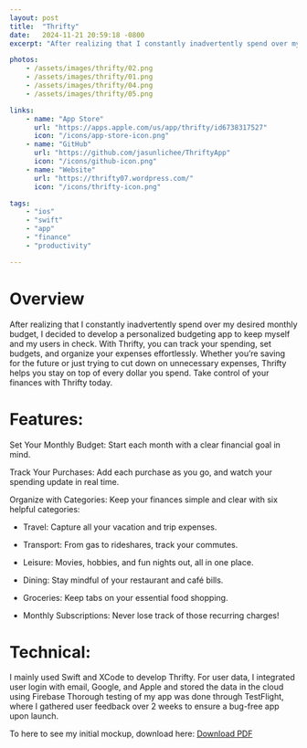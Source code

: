 ```yaml
---
layout: post
title:  "Thrifty"
date:   2024-11-21 20:59:18 -0800
excerpt: "After realizing that I constantly inadvertently spend over my desired monthly budget, I decided to develop a personalized budgeting app to keep myself and my users in check. With Thrifty, you can track your spending, set budgets, and organize your expenses effortlessly. Whether you’re saving for the future or just trying to cut down on unnecessary expenses, Thrifty helps you stay on top of every dollar you spend. Take control of your finances with Thrifty today."

photos:
    - /assets/images/thrifty/02.png
    - /assets/images/thrifty/01.png
    - /assets/images/thrifty/04.png
    - /assets/images/thrifty/05.png 

links:
    - name: "App Store"
      url: "https://apps.apple.com/us/app/thrifty/id6738317527"
      icon: "/icons/app-store-icon.png"
    - name: "GitHub"
      url: "https://github.com/jasunlichee/ThriftyApp"
      icon: "/icons/github-icon.png"
    - name: "Website"
      url: "https://thrifty07.wordpress.com/"
      icon: "/icons/thrifty-icon.png"

tags:
    - "ios"
    - "swift"
    - "app"
    - "finance"
    - "productivity"

---
```

# Overview

After realizing that I constantly inadvertently spend over my desired monthly budget, I decided to develop a personalized budgeting app to keep myself and my users in check. With Thrifty, you can track your spending, set budgets, and organize your expenses effortlessly. Whether you’re saving for the future or just trying to cut down on unnecessary expenses, Thrifty helps you stay on top of every dollar you spend. Take control of your finances with Thrifty today.


# Features:

Set Your Monthly Budget: Start each month with a clear financial goal in mind.

Track Your Purchases: Add each purchase as you go, and watch your spending update in real time.

Organize with Categories: Keep your finances simple and clear with six helpful categories:

- Travel: Capture all your vacation and trip expenses.

- Transport: From gas to rideshares, track your commutes.

- Leisure: Movies, hobbies, and fun nights out, all in one place.

- Dining: Stay mindful of your restaurant and café bills.

- Groceries: Keep tabs on your essential food shopping.

- Monthly Subscriptions: Never lose track of those recurring charges!

# Technical:

I mainly used Swift and XCode to develop Thrifty. For user data, I integrated user login with email, Google, and Apple and stored the data in the cloud using Firebase Thorough testing of my app was done through TestFlight, where I gathered user feedback over 2 weeks to ensure a bug-free app upon launch.

To here to see my initial mockup, download here: [Download PDF](/assets/pdf/thrifty.pdf)
